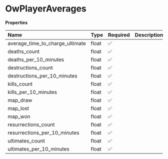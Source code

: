 # OwPlayerAverages

**Properties**

| Name                            | Type  | Required | Description |
| :------------------------------ | :---- | :------- | :---------- |
| average_time_to_charge_ultimate | float | ✅       |             |
| deaths_count                    | float | ✅       |             |
| deaths_per_10_minutes           | float | ✅       |             |
| destructions_count              | float | ✅       |             |
| destructions_per_10_minutes     | float | ✅       |             |
| kills_count                     | float | ✅       |             |
| kills_per_10_minutes            | float | ✅       |             |
| map_draw                        | float | ✅       |             |
| map_lost                        | float | ✅       |             |
| map_won                         | float | ✅       |             |
| resurrections_count             | float | ✅       |             |
| resurrections_per_10_minutes    | float | ✅       |             |
| ultimates_count                 | float | ✅       |             |
| ultimates_per_10_minutes        | float | ✅       |             |

